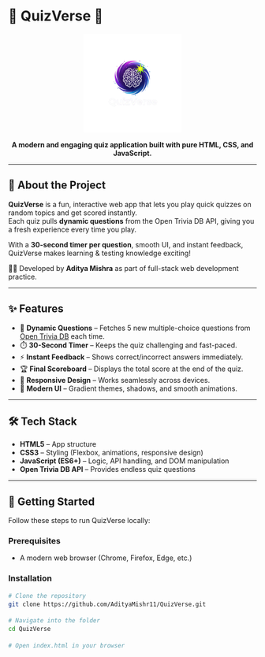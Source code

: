 # 🎯 QuizVerse 🚀  

<p align="center">
  <img src="image.png" alt="QuizVerse Logo" width="200"/>
</p>  

<p align="center">
  <b>A modern and engaging quiz application built with pure HTML, CSS, and JavaScript.</b>  
</p>  

---

## 📖 About the Project  

**QuizVerse** is a fun, interactive web app that lets you play quick quizzes on random topics and get scored instantly.  
Each quiz pulls **dynamic questions** from the Open Trivia DB API, giving you a fresh experience every time you play.  

With a **30-second timer per question**, smooth UI, and instant feedback, QuizVerse makes learning & testing knowledge exciting!  

👨‍💻 Developed by **Aditya Mishra** as part of full-stack web development practice.  

---

## ✨ Features  

- 🎲 **Dynamic Questions** – Fetches 5 new multiple-choice questions from [Open Trivia DB](https://opentdb.com/) each time.  
- ⏱️ **30-Second Timer** – Keeps the quiz challenging and fast-paced.  
- ⚡ **Instant Feedback** – Shows correct/incorrect answers immediately.  
- 🏆 **Final Scoreboard** – Displays the total score at the end of the quiz.  
- 📱 **Responsive Design** – Works seamlessly across devices.  
- 🎨 **Modern UI** – Gradient themes, shadows, and smooth animations.  

---

## 🛠️ Tech Stack  

- **HTML5** – App structure  
- **CSS3** – Styling (Flexbox, animations, responsive design)  
- **JavaScript (ES6+)** – Logic, API handling, and DOM manipulation  
- **Open Trivia DB API** – Provides endless quiz questions  

---

## 🚀 Getting Started  

Follow these steps to run QuizVerse locally:  

### Prerequisites  
- A modern web browser (Chrome, Firefox, Edge, etc.)  

### Installation  

```bash
# Clone the repository
git clone https://github.com/AdityaMishr11/QuizVerse.git  

# Navigate into the folder
cd QuizVerse  

# Open index.html in your browser
